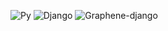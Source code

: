 ![Py](https://img.shields.io/badge/Python-3.7-blue.svg)
![Django](https://img.shields.io/badge/Django-2.2.6-blue.svg)
![Graphene-django](https://img.shields.io/badge/Graphene__django-2.6.0-161e26.svg)